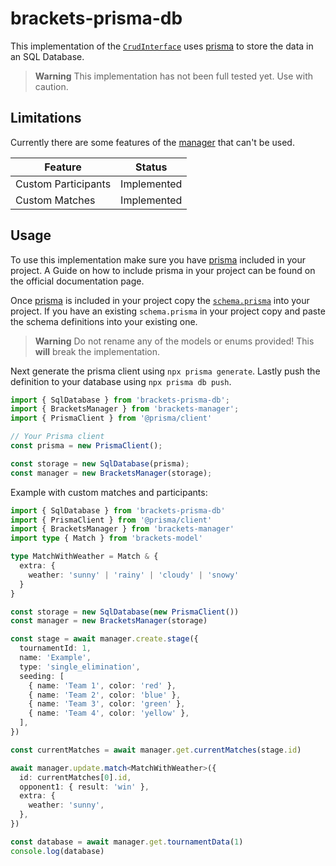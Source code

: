 # brackets-prisma-db

This implementation of the [`CrudInterface`](https://drarig29.github.io/brackets-docs/reference/manager/interfaces/CrudInterface.html)
uses [prisma](https://www.prisma.io/) to store the data in an SQL Database.

> **Warning**
> This implementation has not been full tested yet. Use with caution.

## Limitations

Currently there are some features of the [manager](https://github.com/Drarig29/brackets-manager.js) that can't be used.

| **Feature**         | **Status**  |
| ------------------- | ----------- |
| Custom Participants | Implemented |
| Custom Matches      | Implemented |

## Usage

To use this implementation make sure you have [prisma](https://www.prisma.io/) included in your project.
A Guide on how to include prisma in your project can be found on the official documentation page.

Once [prisma](https://www.prisma.io/) is included in your project copy the [`schema.prisma`](./prisma/schema.prisma) into your project.
If you have an existing `schema.prisma` in your project copy and paste the schema definitions into your existing one.

> **Warning**
> Do not rename any of the models or enums provided! This **will** break the implementation.

Next generate the prisma client using `npx prisma generate`.
Lastly push the definition to your database using `npx prisma db push`.

```typescript
import { SqlDatabase } from 'brackets-prisma-db';
import { BracketsManager } from 'brackets-manager';
import { PrismaClient } from '@prisma/client'

// Your Prisma client
const prisma = new PrismaClient();

const storage = new SqlDatabase(prisma);
const manager = new BracketsManager(storage);
```

Example with custom matches and participants:

```typescript
import { SqlDatabase } from 'brackets-prisma-db'
import { PrismaClient } from '@prisma/client'
import { BracketsManager } from 'brackets-manager'
import type { Match } from 'brackets-model'

type MatchWithWeather = Match & {
  extra: {
    weather: 'sunny' | 'rainy' | 'cloudy' | 'snowy'
  }
}

const storage = new SqlDatabase(new PrismaClient())
const manager = new BracketsManager(storage)

const stage = await manager.create.stage({
  tournamentId: 1,
  name: 'Example',
  type: 'single_elimination',
  seeding: [
    { name: 'Team 1', color: 'red' },
    { name: 'Team 2', color: 'blue' },
    { name: 'Team 3', color: 'green' },
    { name: 'Team 4', color: 'yellow' },
  ],
})

const currentMatches = await manager.get.currentMatches(stage.id)

await manager.update.match<MatchWithWeather>({
  id: currentMatches[0].id,
  opponent1: { result: 'win' },
  extra: {
    weather: 'sunny',
  },
})

const database = await manager.get.tournamentData(1)
console.log(database)
```
